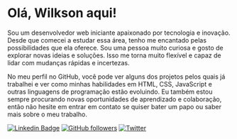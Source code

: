 # Olá, Wilkson aqui!

Sou um desenvolvedor web iniciante apaixonado por tecnologia e inovação. Desde que comecei a estudar essa área, tenho me encantado pelas possibilidades que ela oferece. Sou uma pessoa muito curiosa e gosto de explorar novas ideias e soluções. Isso me torna muito flexível e capaz de lidar com mudanças rápidas e incertezas.

No meu perfil no GitHub, você pode ver alguns dos projetos pelos quais já trabalhei e ver como minhas habilidades em HTML, CSS, JavaScript e outras linguagens de programação estão evoluindo. Eu também estou sempre procurando novas oportunidades de aprendizado e colaboração, então não hesite em entrar em contato se quiser bater um papo ou saber mais sobre o meu trabalho.

[![Linkedin Badge](https://img.shields.io/badge/-Linkedin-blue?style=flat-square&logo=Linkedin&logoColor=white&link=https://www.linkedin.com/in/seu-perfil/)]([https://www.linkedin.com/in/seu-perfil/](https://www.linkedin.com/in/wilkson-pedro-96a8aa1aa/))
[![GitHub followers](https://img.shields.io/github/followers/seu-nome?label=Follow&style=social)](https://github.com/WilksonPedro)
[![Twitter](https://img.shields.io/badge/-Twitter-1ca0f1?style=flat-square&logo=twitter&logoColor=white&link=https://twitter.com/seu-twitter)](https://twitter.com/Dev_Thydus)
